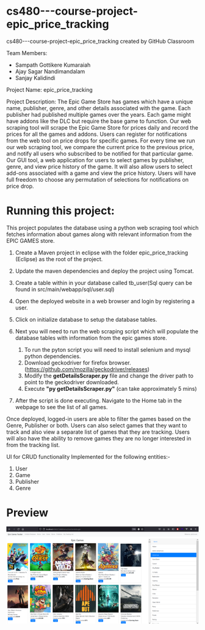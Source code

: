 # cs480---course-project-epic_price_tracking
cs480---course-project-epic_price_tracking created by GitHub Classroom

Team Members:
- Sampath Gottikere Kumaraiah
- Ajay Sagar Nandimandalam
- Sanjay Kalidindi


Project Name: epic_price_tracking

Project Description:
The Epic Game Store has games which have a unique name, publisher, genre, and other details associated with the game. Each publisher had published multiple games over the years. Each game might have addons like the DLC but require the base game to function. Our web scraping tool will scrape the Epic Game Store for prices daily and record the prices for all the games and addons. Users can register for notifications from the web tool on price drops for specific games. For every time we run our web scraping tool, we compare the current price to the previous price, and notify all users who subscribed to be notified for that particular game.
Our GUI tool, a web application for users to select games by publisher, genre, and view price history of the game. It will also allow users to select add-ons associated with a game and view the price history. Users will have full freedom to choose any permutation of selections for notifications on price drop.


# Running this project:

This project populates the database using a python web scraping tool which fetches information about games along with relevant information from the EPIC GAMES store.

1. Create a Maven project in eclipse with the folder epic_price_tracking (Eclipse) as the root of the project.
2. Update the maven dependencies and deploy the project using Tomcat.
3. Create a table within in your database called tb_user(Sql query can be found in src/main/webapp/sql/user.sql)
4. Open the deployed website in a web browser and login by registering a user.
5. Click on initialize database to setup the database tables.
6. Next you will need to run the web scraping script which will populate the database tables with information from the epic games store.
    1. To run the pyton script you will need to install selenium and mysql python dependencies.
    2. Download geckodriver for firefox browser. (https://github.com/mozilla/geckodriver/releases)
    3. Modify the <b>getDetailsScraper.py</b> file and change the driver path to point to the geckodriver downloaded.
    4. Execute <b>"py getDetailsScraper.py"</b> (can take approximately 5 mins)
    
7. After the script is done executing. Navigate to the Home tab in the webpage to see the list of all games.


Once deployed, logged-in users are able to filter the games based on the Genre, Publisher or both. 
Users can also select games that they want to track and also view a separate list of games that they are tracking. Users will also have the ability to remove games they are no longer interested in from the tracking list.


UI for CRUD functionality Implemented for the following entities:-

1. User
2. Game
3. Publisher
4. Genre

# Preview

![alt text](https://raw.githubusercontent.com/diamalab/cs480---course-project-epic_price_tracking/main/documentation/Preview/HomePagePreview.PNG)



